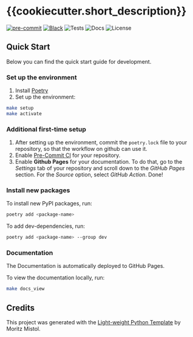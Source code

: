 # {{cookiecutter.short_description}}

[![pre-commit](https://img.shields.io/badge/pre--commit-enabled-brightgreen?logo=pre-commit&logoColor=white&style={{cookiecutter.badge_style}})][pre-commit]
[![Black](https://img.shields.io/static/v1?label=code%20style&message=black&color=black&style={{cookiecutter.badge_style}})][black]
![Tests](https://img.shields.io/github/actions/workflow/status/{{cookiecutter.github_username}}/{{cookiecutter.repo_name}}/test.yaml?style={{cookiecutter.badge_style}}&label=Tests)
![Docs](https://img.shields.io/github/actions/workflow/status/{{cookiecutter.github_username}}/{{cookiecutter.repo_name}}/deploy_docs.yaml?style={{cookiecutter.badge_style}}&label=Docs)
![License](https://img.shields.io/github/license/{{cookiecutter.github_username}}/{{cookiecutter.repo_name}}?style={{cookiecutter.badge_style}})

[pre-commit]: https://github.com/pre-commit/pre-commit
[black]: https://github.com/psf/black

## Quick Start

Below you can find the quick start guide for development.

### Set up the environment

1. Install [Poetry](https://python-poetry.org/docs/#installation)
2. Set up the environment:

```bash
make setup
make activate
```

### Additional first-time setup

1. After setting up the environment, commit the `poetry.lock` file to your repository, so that the workflow on github can use it.
2. Enable [Pre-Commit CI](https://pre-commit.ci/) for your repository.
3. Enable **Github Pages** for your documentation.
   To do that, go to the _Settings_ tab of your repository and scroll down to the _GitHub Pages_ section.
   For the _Source_ option, select _GitHub Action_. Done!

### Install new packages

To install new PyPI packages, run:

```bash
poetry add <package-name>
```

To add dev-dependencies, run:

```bash
poetry add <package-name> --group dev
```

### Documentation

The Documentation is automatically deployed to GitHub Pages.

To view the documentation locally, run:

```bash
make docs_view
```

## Credits

This project was generated with the [Light-weight Python Template](https://github.com/MoritzM00/python-template) by Moritz Mistol.
